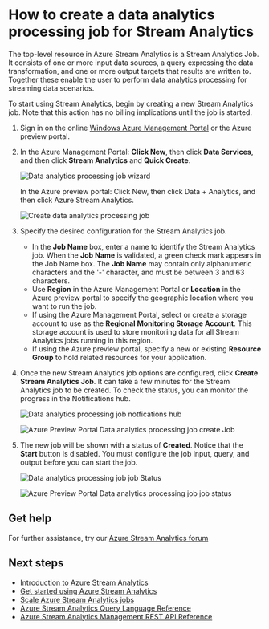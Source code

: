 <properties 
	pageTitle="How to create a data analytics processing job for Stream Analytics | Windows Azure" 
	description="Create a data analytics processing job for Stream Analytics | learning path segment."
	keywords="data analytics processing"
	documentationCenter=""
	services="stream-analytics"
	authors="jeffstokes72" 
	manager="paulettm" 
	editor="cgronlun"/>

<tags
	ms.service="stream-analytics"
	ms.date="12/04/2015"
	wacn.date=""/> 

# How to create a data analytics processing job for Stream Analytics

The top-level resource in Azure Stream Analytics is a Stream Analytics Job.  It consists of one or more input data sources, a query expressing the data transformation, and one or more output targets that results are written to. Together these enable the user to perform data analytics processing for streaming data scenarios.

To start using Stream Analytics, begin by creating a new Stream Analytics job.  Note that this action has no billing implications until the job is started.

1.  Sign in on the online [Windows Azure Management Portal](http://manage.windowsazure.cn) or the Azure preview portal.
2.  In the Azure Management Portal: **Click New**, then click **Data Services**, and then click **Stream Analytics** and **Quick Create**.

    ![Data analytics processing job wizard](./media/stream-analytics-create-a-job/1-stream-analytics-create-a-job.png)  

    In the Azure preview portal: Click New, then click Data + Analytics, and then click Azure Stream Analytics.  

    ![Create data analytics processing job](./media/stream-analytics-create-a-job/4-stream-analytics-create-a-job.png)  

3.  Specify the desired configuration for the Stream Analytics job.
	- In the **Job Name** box, enter a name to identify the Stream Analytics job. When the **Job Name** is validated, a green check mark appears in the Job Name box. The **Job Name** may contain only alphanumeric characters and the '-' character, and must be between 3 and 63 characters.
	- Use **Region** in the Azure Management Portal or **Location** in the Azure preview portal to specify the geographic location where you want to run the job.
	- If using the Azure Management Portal, select or create a storage account to use as the **Regional Monitoring Storage Account**. This storage account is used to store monitoring data for all Stream Analytics jobs running in this region.
	- If using the Azure preview portal, specify a new or existing **Resource Group** to hold related resources for your application.

4.  Once the new Stream Analytics job options are configured, click **Create Stream Analytics Job**. It can take a few minutes for the Stream Analytics job to be created. To check the status, you can monitor the progress in the Notifications hub.

    ![Data analytics processing job notfications hub](./media/stream-analytics-create-a-job/2-stream-analytics-create-a-job.png)  

    ![Azure Preview Portal Data analytics processing job create Job](./media/stream-analytics-create-a-job/5-stream-analytics-create-a-job.png)  

5.  The new job will be shown with a status of **Created**. Notice that the **Start** button is disabled. You must configure the job input, query, and output before you can start the job.

    ![Data analytics processing job job Status](./media/stream-analytics-create-a-job/3-stream-analytics-create-a-job.png)  

    ![Azure Preview Portal Data analytics processing job job status](./media/stream-analytics-create-a-job/6-stream-analytics-create-a-job.png)  

## Get help
For further assistance, try our [Azure Stream Analytics forum](https://social.msdn.microsoft.com/Forums/home?forum=AzureStreamAnalytics)

## Next steps

- [Introduction to Azure Stream Analytics](/documentation/articles/stream-analytics-introduction)
- [Get started using Azure Stream Analytics](/documentation/articles/stream-analytics-get-started)
- [Scale Azure Stream Analytics jobs](/documentation/articles/stream-analytics-scale-jobs)
- [Azure Stream Analytics Query Language Reference](https://msdn.microsoft.com/zh-cn/library/azure/dn834998.aspx)
- [Azure Stream Analytics Management REST API Reference](https://msdn.microsoft.com/zh-cn/library/azure/dn835031.aspx)